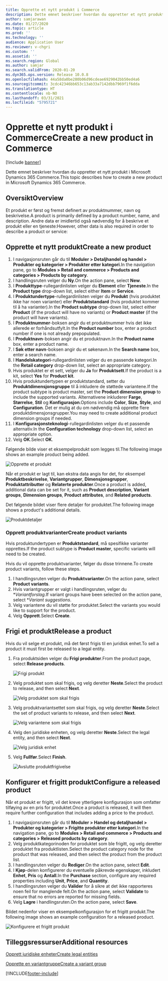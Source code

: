 ```yaml
---
title: Opprette et nytt produkt i Commerce
description: Dette emnet beskriver hvordan du oppretter et nytt produkt i Microsoft Dynamics 365 Commerce.
author: samjarawan
ms.date: 01/27/2020
ms.topic: article
ms.prod: ''
ms.technology: ''
audience: Application User
ms.reviewer: v-chgri
ms.custom: ''
ms.assetid: ''
ms.search.region: Global
ms.author: samjar
ms.search.validFrom: 2020-01-20
ms.dyn365.ops.version: Release 10.0.8
ms.openlocfilehash: 44a58da0be280b06d96cdeae6929042bb50ed4a6
ms.sourcegitcommit: 3cdc42346bb653c13ab33a7142dbb7969f1f6dda
ms.translationtype: HT
ms.contentlocale: nb-NO
ms.lasthandoff: 03/31/2021
ms.locfileid: "5795721"
---
```

# <a name="create-a-new-product-in-commerce"></a><span data-ttu-id="74a29-103">Opprette et nytt produkt i Commerce</span><span class="sxs-lookup"><span data-stu-id="74a29-103">Create a new product in Commerce</span></span>


[!include [banner](includes/banner.md)]

<span data-ttu-id="74a29-104">Dette emnet beskriver hvordan du oppretter et nytt produkt i Microsoft Dynamics 365 Commerce.</span><span class="sxs-lookup"><span data-stu-id="74a29-104">This topic describes how to create a new product in Microsoft Dynamics 365 Commerce.</span></span>

## <a name="overview"></a><span data-ttu-id="74a29-105">Oversikt</span><span class="sxs-lookup"><span data-stu-id="74a29-105">Overview</span></span>

<span data-ttu-id="74a29-106">Et produkt er først og fremst definert av produktnummer, navn og beskrivelse.</span><span class="sxs-lookup"><span data-stu-id="74a29-106">A product is primarily defined by a product number, name, and description.</span></span> <span data-ttu-id="74a29-107">Andre data er imidlertid også nødvendig for å beskrive et produkt eller en tjeneste:</span><span class="sxs-lookup"><span data-stu-id="74a29-107">However, other data is also required in order to describe a product or service:</span></span>

## <a name="create-a-new-product"></a><span data-ttu-id="74a29-108">Opprette et nytt produkt</span><span class="sxs-lookup"><span data-stu-id="74a29-108">Create a new product</span></span>

1. <span data-ttu-id="74a29-109">I navigasjonsruten går du til **Moduler \> Detaljhandel og handel \> Produkter og kategorier \> Produkter etter kategori**.</span><span class="sxs-lookup"><span data-stu-id="74a29-109">In the navigation pane, go to **Modules \> Retail and commerce \> Products and categories \> Products by category**.</span></span>
1. <span data-ttu-id="74a29-110">I handlingsruten velger du **Ny**.</span><span class="sxs-lookup"><span data-stu-id="74a29-110">On the action pane, select **New**.</span></span>
1. <span data-ttu-id="74a29-111">I **Produkttype**-rullegardinlisten velger du **Element** eller **Tjeneste**.</span><span class="sxs-lookup"><span data-stu-id="74a29-111">In the **Product type** drop-down list, select either **Item** or **Service**.</span></span>
1. <span data-ttu-id="74a29-112">I **Produktundertype**-rullegardinlisten velger du **Produkt** (hvis produktet ikke har noen varianter) eller **Produktstandard** (hvis produktet kommer til å ha varianter).</span><span class="sxs-lookup"><span data-stu-id="74a29-112">In the **Product subtype** drop-down list, select either **Product** (if the product will have no variants) or **Product master** (if the product will have variants).</span></span>
1. <span data-ttu-id="74a29-113">I **Produktnummer**-boksen angir du et produktnummer hvis det ikke allerede er forhåndsutfylt.</span><span class="sxs-lookup"><span data-stu-id="74a29-113">In the **Product number** box, enter a product number if one is not already prepopulated.</span></span>
1. <span data-ttu-id="74a29-114">I **Produktnavn**-boksen angir du et produktnavn.</span><span class="sxs-lookup"><span data-stu-id="74a29-114">In the **Product name** box, enter a product name.</span></span>
1. <span data-ttu-id="74a29-115">I **Søk etter navn**-boksen angir du et søkenavn.</span><span class="sxs-lookup"><span data-stu-id="74a29-115">In the **Search name** box, enter a search name.</span></span>
1. <span data-ttu-id="74a29-116">I **Handelskategori**-rullegardinlisten velger du en passende kategori.</span><span class="sxs-lookup"><span data-stu-id="74a29-116">In the **Retail category** drop-down list, select an appropriate category.</span></span>
1. <span data-ttu-id="74a29-117">Hvis produktet er et sett, velger du **Ja** for **Produktsett**.</span><span class="sxs-lookup"><span data-stu-id="74a29-117">If the product is a kit, select **Yes** for **Product kit**.</span></span>
1. <span data-ttu-id="74a29-118">Hvis produktundertypen er produktstandard, setter du **Produktdimensjonsgruppe** til å inkludere de støttede variantene.</span><span class="sxs-lookup"><span data-stu-id="74a29-118">If the product subtype is product master, set the **Product dimension group** to include the supported variants.</span></span> <span data-ttu-id="74a29-119">Alternativene inkluderer **Farge**, **Størrelse**, **Stil** og **Konfigurasjon**.</span><span class="sxs-lookup"><span data-stu-id="74a29-119">Options include **Color**, **Size**, **Style**, and **Configuration**.</span></span> <span data-ttu-id="74a29-120">Det er mulig at du om nødvendig må opprette flere produktdimensjonsgrupper.</span><span class="sxs-lookup"><span data-stu-id="74a29-120">You may need to create additional product dimension groups if needed.</span></span>
1. <span data-ttu-id="74a29-121">I **Konfigurasjonsteknologi**-rullegardinlisten velger du et passende alternativ.</span><span class="sxs-lookup"><span data-stu-id="74a29-121">In the **Configuration technology** drop-down list, select an appropriate option.</span></span>
1. <span data-ttu-id="74a29-122">Velg **OK**.</span><span class="sxs-lookup"><span data-stu-id="74a29-122">Select **OK**.</span></span>

<span data-ttu-id="74a29-123">Følgende bilde viser et eksempelprodukt som legges til.</span><span class="sxs-lookup"><span data-stu-id="74a29-123">The following image shows an example product being added.</span></span>

![Opprette et produkt](media/create-new-product.png)

<span data-ttu-id="74a29-125">Når et produkt er lagt til, kan ekstra data angis for det, for eksempel **Produktbeskrivelse**, **Variantgrupper**, **Dimensjonsgrupper**, **Produktattributter** og **Relaterte produkter**.</span><span class="sxs-lookup"><span data-stu-id="74a29-125">Once a product is added, additional data can be set for it, such as **Product description**, **Variant groups**, **Dimension groups**, **Product attributes**, and **Related products**.</span></span>

<span data-ttu-id="74a29-126">Det følgende bildet viser flere detaljer for produktet.</span><span class="sxs-lookup"><span data-stu-id="74a29-126">The following image shows a product's additional details.</span></span>

![Produktdetaljer](media/create-new-product-2.png)

### <a name="create-product-variants"></a><span data-ttu-id="74a29-128">Opprett produktvarianter</span><span class="sxs-lookup"><span data-stu-id="74a29-128">Create product variants</span></span>

<span data-ttu-id="74a29-129">Hvis produktundertypen er **Produktstandard**, må spesifikke varianter opprettes.</span><span class="sxs-lookup"><span data-stu-id="74a29-129">If the product subtype is **Product master**, specific variants will need to be created.</span></span> 

<span data-ttu-id="74a29-130">Hvis du vil opprette produktvarianter, følger du disse trinnene.</span><span class="sxs-lookup"><span data-stu-id="74a29-130">To create product variants, follow these steps.</span></span>

1. <span data-ttu-id="74a29-131">I handlingsruten velger du **Produktvarianter**.</span><span class="sxs-lookup"><span data-stu-id="74a29-131">On the action pane, select **Product variants**.</span></span>
1. <span data-ttu-id="74a29-132">Hvis variantgrupper er valgt i handlingsruten, velger du \**Variantforslag*.</span><span class="sxs-lookup"><span data-stu-id="74a29-132">If variant groups have been selected on the action pane, select \**Variant suggestions*.</span></span>
1. <span data-ttu-id="74a29-133">Velg variantene du vil støtte for produktet.</span><span class="sxs-lookup"><span data-stu-id="74a29-133">Select the variants you would like to support for the product.</span></span>
1. <span data-ttu-id="74a29-134">Velg **Opprett**.</span><span class="sxs-lookup"><span data-stu-id="74a29-134">Select **Create**.</span></span>

## <a name="release-a-product"></a><span data-ttu-id="74a29-135">Frigi et produkt</span><span class="sxs-lookup"><span data-stu-id="74a29-135">Release a product</span></span>

<span data-ttu-id="74a29-136">Hvis du vil selge et produkt, må det først frigis til en juridisk enhet.</span><span class="sxs-lookup"><span data-stu-id="74a29-136">To sell a product it must first be released to a legal entity.</span></span>

1. <span data-ttu-id="74a29-137">Fra produktsiden velger du **Frigi produkter**.</span><span class="sxs-lookup"><span data-stu-id="74a29-137">From the product page, select **Release products**.</span></span>

    ![Frigi produkt](media/create-new-product-3.png)

1. <span data-ttu-id="74a29-139">Velg produktet som skal frigis, og velg deretter **Neste**.</span><span class="sxs-lookup"><span data-stu-id="74a29-139">Select the product to release, and then select **Next**.</span></span>

    ![Velg produktet som skal frigis](media/create-new-product-4.png)

1. <span data-ttu-id="74a29-141">Velg produktvariantsettet som skal frigis, og velg deretter **Neste**.</span><span class="sxs-lookup"><span data-stu-id="74a29-141">Select the set of product variants to release, and then select **Next**.</span></span>

    ![Velg variantene som skal frigis](media/create-new-product-5.png)

1. <span data-ttu-id="74a29-143">Velg den juridiske enheten, og velg deretter **Neste**.</span><span class="sxs-lookup"><span data-stu-id="74a29-143">Select the legal entity, and then select **Next**.</span></span>

    ![Velg juridisk enhet](media/create-new-product-6.png)

1. <span data-ttu-id="74a29-145">Velg **Fullfør**.</span><span class="sxs-lookup"><span data-stu-id="74a29-145">Select **Finish**.</span></span>

    ![Avslutte produktfrigivelse](media/create-new-product-7.png)

## <a name="configure-a-released-product"></a><span data-ttu-id="74a29-147">Konfigurer et frigitt produkt</span><span class="sxs-lookup"><span data-stu-id="74a29-147">Configure a released product</span></span>

<span data-ttu-id="74a29-148">Når et produkt er frigitt, vil det kreve ytterligere konfigurasjon som omfatter tilføying av en pris for produktet.</span><span class="sxs-lookup"><span data-stu-id="74a29-148">Once a product is released, it will then require further configuration that includes adding a price to the product.</span></span>

1. <span data-ttu-id="74a29-149">I navigasjonsruten går du til **Moduler \> Handel og detaljhandel \> Produkter og kategorier \> Frigitte produkter etter kategori**.</span><span class="sxs-lookup"><span data-stu-id="74a29-149">In the navigation pane, go to **Modules \> Retail and commerce \> Products and categories \> Released products by category**.</span></span>
1. <span data-ttu-id="74a29-150">Velg produktkategorinoden for produktet som ble frigitt, og velg deretter produktet fra produktlisten.</span><span class="sxs-lookup"><span data-stu-id="74a29-150">Select the product category node for the product that was released, and then select the product from the product list.</span></span>
1. <span data-ttu-id="74a29-151">I handlingsruten velger du **Rediger**.</span><span class="sxs-lookup"><span data-stu-id="74a29-151">On the action pane, select **Edit**.</span></span>
1. <span data-ttu-id="74a29-152">I **Kjøp**-delen konfigurerer du eventuelle påkrevde egenskaper, inkludert **Enhet**, **Pris** og **Antall**.</span><span class="sxs-lookup"><span data-stu-id="74a29-152">In the **Purchase** section, configure any required properties including **Unit**, **Price**,  and **Quantity**.</span></span>
1. <span data-ttu-id="74a29-153">I handlingsruten velger du **Valider** for å sikre at det ikke rapporteres noen feil for manglende felt.</span><span class="sxs-lookup"><span data-stu-id="74a29-153">On the action pane, select **Validate** to ensure that no errors are reported for missing fields.</span></span>
1. <span data-ttu-id="74a29-154">Velg **Lagre** i handlingsruten.</span><span class="sxs-lookup"><span data-stu-id="74a29-154">On the action pane, select **Save**.</span></span>

<span data-ttu-id="74a29-155">Bildet nedenfor viser en eksempelkonfigurasjon for et frigitt produkt.</span><span class="sxs-lookup"><span data-stu-id="74a29-155">The following image shows an example configuration for a released product.</span></span>

![Konfigurere et frigitt produkt](media/create-new-product-8.png)

## <a name="additional-resources"></a><span data-ttu-id="74a29-157">Tilleggsressurser</span><span class="sxs-lookup"><span data-stu-id="74a29-157">Additional resources</span></span>

[<span data-ttu-id="74a29-158">Opprett juridiske enheter</span><span class="sxs-lookup"><span data-stu-id="74a29-158">Create legal entities</span></span>](channels-legal-entities.md)

[<span data-ttu-id="74a29-159">Opprette en variantgruppe</span><span class="sxs-lookup"><span data-stu-id="74a29-159">Create a variant group</span></span>](create-variant-group.md) 


[!INCLUDE[footer-include](../includes/footer-banner.md)]